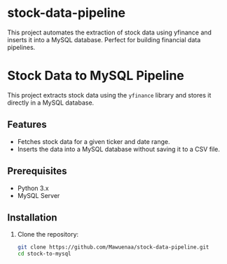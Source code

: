 # stock-data-pipeline
This project automates the extraction of stock data using yfinance and inserts it into a MySQL database. Perfect for building financial data pipelines.
# Stock Data to MySQL Pipeline

This project extracts stock data using the `yfinance` library and stores it directly in a MySQL database.

## Features
- Fetches stock data for a given ticker and date range.
- Inserts the data into a MySQL database without saving it to a CSV file.

## Prerequisites
- Python 3.x
- MySQL Server

## Installation
1. Clone the repository:
   ```bash
   git clone https://github.com/Mawuenaa/stock-data-pipeline.git
   cd stock-to-mysql

